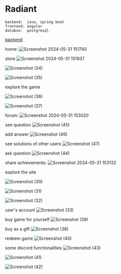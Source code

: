 # Radiant

    backend:  java, spring boot 
    frontend: angular
    databse:  postgresql

[backend](https://github.com/NishantKarlupia/RadiantServer)

home:
![Screenshot 2024-05-31 151740](https://github.com/NishantKarlupia/RadiantClient/assets/107272998/31143189-c3be-4970-985e-8d164329911b)

store
![Screenshot 2024-05-31 151937](https://github.com/NishantKarlupia/RadiantClient/assets/107272998/ae6be97c-3293-405a-bfbe-bebe9724cb45)

![Screenshot (34)](https://github.com/user-attachments/assets/e6a40417-aa46-4a90-b125-2ff5d2f565d2)

![Screenshot (35)](https://github.com/user-attachments/assets/7543049f-67e9-432b-8489-8dd023e18dde)


explore the game

![Screenshot (36)](https://github.com/user-attachments/assets/40d98811-2e07-47ea-a14b-2df186cf1e93)

![Screenshot (37)](https://github.com/user-attachments/assets/987ea6fc-15c7-4394-a563-72deef43c4b0)


forum:
![Screenshot 2024-05-31 153020](https://github.com/NishantKarlupia/RadiantClient/assets/107272998/1c2e6777-a557-4320-98d5-6c04755257dd)

see question
![Screenshot (45)](https://github.com/user-attachments/assets/7a23dd28-b5cd-4ee7-8dfa-f6faced2be34)

add answer
![Screenshot (46)](https://github.com/user-attachments/assets/1d86eee7-1187-43f3-adaa-10fe0396c419)

see solutions of other users
![Screenshot (47)](https://github.com/user-attachments/assets/ee2245ed-df37-4346-849d-e2943c685ace)

ask question
![Screenshot (44)](https://github.com/user-attachments/assets/505d2e20-25ba-4cba-8378-0034033de8e8)

share achievements:
![Screenshot 2024-05-31 153132](https://github.com/NishantKarlupia/RadiantClient/assets/107272998/471053f3-2b31-42ba-8463-e8ce30ed1d6c)

explore the site

![Screenshot (30)](https://github.com/user-attachments/assets/0e63d6b4-0ea7-4b38-b1d5-0ec5bb7f3e55)

![Screenshot (31)](https://github.com/user-attachments/assets/fb3c3f37-5d5a-4335-9711-1eb2b5bcef54)

![Screenshot (32)](https://github.com/user-attachments/assets/d6bec575-3aeb-451c-870f-9dd3c1419a31)

user's account
![Screenshot (33)](https://github.com/user-attachments/assets/f0411177-24ef-41ec-9ed6-c9f98694b574)

buy game for yourself
![Screenshot (39)](https://github.com/user-attachments/assets/a9ee1558-5418-41d5-8d3b-d3ef5d9d45fd)

buy as a gift
![Screenshot (38)](https://github.com/user-attachments/assets/ef2fbd1e-64be-484e-a584-a3320ec5f83e)

redeem game
![Screenshot (40)](https://github.com/user-attachments/assets/f51af3c2-db89-40f8-8d3b-8f91b3040367)


some discord functionalities
![Screenshot (43)](https://github.com/user-attachments/assets/90fbcecc-5d12-4d8b-9838-7d813639f010)

![Screenshot (41)](https://github.com/user-attachments/assets/31595b87-8589-4e7c-ba42-b347f23b2c98)

![Screenshot (42)](https://github.com/user-attachments/assets/4deb5f37-d23c-469e-86c6-b852e548dd1e)
